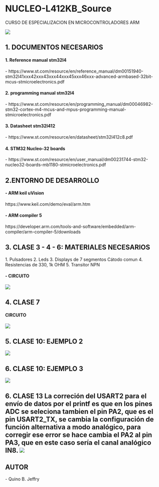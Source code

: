 # NUCLEO-L412KB_Source
 CURSO DE ESPECIALIZACION EN MICROCONTROLADORES ARM

<img src="https://www.st.com/bin/ecommerce/api/image.PF266995.en.feature-description-include-personalized-no-cpn-medium.jpg">

<h2> 1. DOCUMENTOS NECESARIOS</h2>
<h4>1. Reference manual stm32l4</h4>
- https://www.st.com/resource/en/reference_manual/dm00151940-stm32l41xxx42xxx43xxx44xxx45xxx46xxx-advanced-armbased-32bit-mcus-stmicroelectronics.pdf
<h4>2. programming manual stm32l4</h4>
- https://www.st.com/resource/en/programming_manual/dm00046982-stm32-cortex-m4-mcus-and-mpus-programming-manual-stmicroelectronics.pdf
<h4>3. Datasheet stm32l412</h4>
- https://www.st.com/resource/en/datasheet/stm32l412c8.pdf
 <h4>4. STM32 Nucleo-32 boards</h4>
 - https://www.st.com/resource/en/user_manual/dm00231744-stm32-nucleo32-boards-mb1180-stmicroelectronics.pdf
 <h2>2.ENTORNO DE DESARROLLO</h2>
 <h4>- ARM keil uVision</h4></h4>
 https://www.keil.com/demo/eval/arm.htm
 <h4>- ARM compiler 5 </h4>
 https://developer.arm.com/tools-and-software/embedded/arm-compiler/arm-compiler-5/downloads
 
 <h2>3. CLASE 3 - 4 - 6: MATERIALES NECESARIOS </h2>
 1. Pulsadores
 2. Leds
 3. Displays de 7 segmentos Cátodo comun
 4. Resistencias de 330, 1k OHM
 5. Transitor NPN

<h4>- CIRCUITO </h4>
 <img src="https://user-images.githubusercontent.com/47931397/124375187-75704900-dc66-11eb-9afd-b8750da774bd.png">

<h2>4. CLASE 7</h2>
<h4>CIRCUITO</h4>
 <img src="https://user-images.githubusercontent.com/47931397/125021030-7d056880-e03f-11eb-9870-b9896b35eb87.png">

<h2>5. CLASE 10: EJEMPLO 2</h2>
<img src="https://user-images.githubusercontent.com/47931397/126029874-b370ce7c-350e-427a-9ede-189923b650fd.png">
<h2>6. CLASE 10: EJEMPLO 3</h2>
<img src="https://user-images.githubusercontent.com/47931397/126029892-07ef774a-4021-46a3-aa97-f0112d74065d.png">

<h2>6. CLASE 13 </h>
La correción del USART2 para el envío de datos por el printf es que en los pines ADC se seleciona tambien el pin PA2, que es el pin
USART2_TX, se cambia la configuración de función alternativa a modo analógico, para corregir ese error se hace cambia el PA2 al pin PA3, que en este caso 
sería el canal analógico IN8.
<img src="https://user-images.githubusercontent.com/47931397/126101929-a272fe96-4308-46fc-898e-28bd1c82c9e3.png">



<h2>AUTOR</h2>
- Quino B. Jeffry

